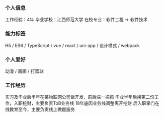 ### 个人信息
工作经验：4年
毕业学校：江西师范大学
在校专业：软件工程 -> 软件技术

### 能力标签
H5 / ES6 / TypeScript / vue / react / uni-app / 设计模式 / webpack

### 个人爱好
动漫 / 画画 / 打篮球

### 工作经历
实习及毕业后半年在某物联网公司做开发，前后端一把抓
毕业半年后换第二份工作，入职挖财，主要负责ToB业务线
18年底因业务线调整离开挖财
后入职掌门在线教育至今，主要负责线上做题服务
